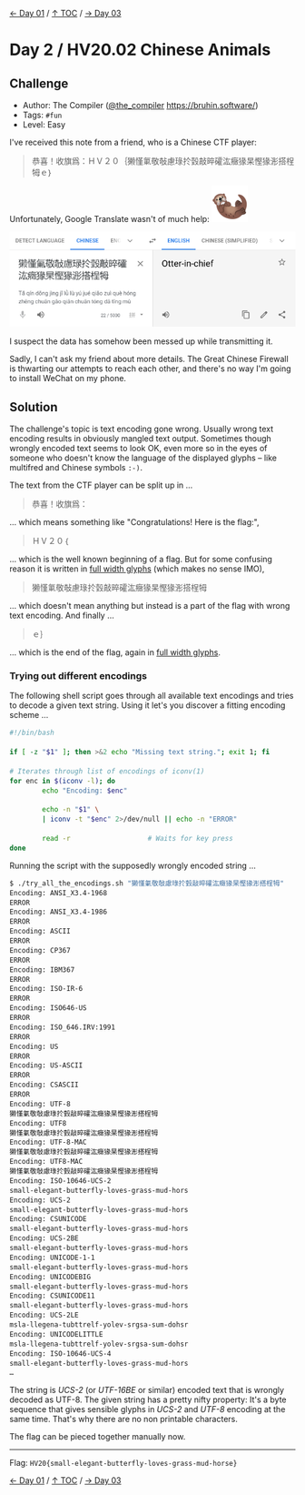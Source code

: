 [← Day 01](../day01/) / [↑ TOC](../README.md) / [→ Day 03](../day03/)


# Day 2 / HV20.02 Chinese Animals


## Challenge

<!-- ...10....:...20....:...30....:...40....:...50....:...60....:...70....:. -->
* Author: The Compiler ([@the_compiler](https://twitter.com/the_compiler)
                         <https://bruhin.software/>)
* Tags:   `#fun`
* Level:  Easy

I've received this note from a friend, who is a Chinese CTF player:

>   恭喜！收旗爲：ＨＶ２０｛獭慬氭敬敧慮琭扵瑴敲晬礭汯癥猭杲慳猭浵搭桯牳ｅ｝

Unfortunately, Google Translate wasn't of much help: ![](otter.png)

![](translate.png)

I suspect the data has somehow been messed up while transmitting it.

Sadly, I can't ask my friend about more details. The Great Chinese Firewall is
thwarting our attempts to reach each other, and there's no way I'm going to
install WeChat on my phone.



## Solution

The challenge's topic is text encoding gone wrong. Usually wrong text encoding
results in obviously mangled text output. Sometimes though wrongly encoded text
seems to look OK, even more so in the eyes of someone who doesn't know the
language of the displayed glyphs – like multifred and Chinese symbols `:-)`.

The text from the CTF player can be split up in …

>   恭喜！收旗爲：

… which means something like "Congratulations! Here is the flag:",

>   ＨＶ２０｛

… which is the well known beginning of a flag. But for some confusing reason
it is written in [full width glyphs] \(which makes no sense IMO),

[full width glyphs]: https://en.wikipedia.org/wiki/Halfwidth_and_fullwidth_forms

>   獭慬氭敬敧慮琭扵瑴敲晬礭汯癥猭杲慳猭浵搭桯牳

… which doesn't mean anything but instead is a part of the flag with wrong text
encoding. And finally …

>   ｅ｝

… which is the end of the flag, again in [full width glyphs].


### Trying out different encodings

The following shell script goes through all available text encodings and tries
to decode a given text string. Using it let's you discover a fitting encoding
scheme …

```sh
#!/bin/bash 

if [ -z "$1" ]; then >&2 echo "Missing text string."; exit 1; fi

# Iterates through list of encodings of iconv(1)
for enc in $(iconv -l); do 
        echo "Encoding: $enc"

        echo -n "$1" \
        | iconv -t "$enc" 2>/dev/null || echo -n "ERROR"

        read -r                   # Waits for key press
done
```

Running the script with the supposedly wrongly encoded string …

```sh
$ ./try_all_the_encodings.sh "獭慬氭敬敧慮琭扵瑴敲晬礭汯癥猭杲慳猭浵搭桯牳"
Encoding: ANSI_X3.4-1968
ERROR
Encoding: ANSI_X3.4-1986
ERROR
Encoding: ASCII
ERROR
Encoding: CP367
ERROR
Encoding: IBM367
ERROR
Encoding: ISO-IR-6
ERROR
Encoding: ISO646-US
ERROR
Encoding: ISO_646.IRV:1991
ERROR
Encoding: US
ERROR
Encoding: US-ASCII
ERROR
Encoding: CSASCII
ERROR
Encoding: UTF-8
獭慬氭敬敧慮琭扵瑴敲晬礭汯癥猭杲慳猭浵搭桯牳
Encoding: UTF8
獭慬氭敬敧慮琭扵瑴敲晬礭汯癥猭杲慳猭浵搭桯牳
Encoding: UTF-8-MAC
獭慬氭敬敧慮琭扵瑴敲晬礭汯癥猭杲慳猭浵搭桯牳
Encoding: UTF8-MAC
獭慬氭敬敧慮琭扵瑴敲晬礭汯癥猭杲慳猭浵搭桯牳
Encoding: ISO-10646-UCS-2
small-elegant-butterfly-loves-grass-mud-hors
Encoding: UCS-2
small-elegant-butterfly-loves-grass-mud-hors
Encoding: CSUNICODE
small-elegant-butterfly-loves-grass-mud-hors
Encoding: UCS-2BE
small-elegant-butterfly-loves-grass-mud-hors
Encoding: UNICODE-1-1
small-elegant-butterfly-loves-grass-mud-hors
Encoding: UNICODEBIG
small-elegant-butterfly-loves-grass-mud-hors
Encoding: CSUNICODE11
small-elegant-butterfly-loves-grass-mud-hors
Encoding: UCS-2LE
msla-llegena-tubttrelf-yolev-srgsa-sum-dohsr
Encoding: UNICODELITTLE
msla-llegena-tubttrelf-yolev-srgsa-sum-dohsr
Encoding: ISO-10646-UCS-4
small-elegant-butterfly-loves-grass-mud-hors
…
```

The string is _UCS-2_ (or _UTF-16BE_ or similar) encoded text that is wrongly
decoded as UTF-8. The given string has a pretty nifty property: It's a byte
sequence that gives sensible glyphs in _UCS-2_ and _UTF-8_ encoding at the same
time. That's why there are no non printable characters.

The flag can be pieced together manually now.

--------------------------------------------------------------------------------

Flag: `HV20{small-elegant-butterfly-loves-grass-mud-horse}`

[← Day 01](../day01/) / [↑ TOC](../README.md) / [→ Day 03](../day03/)
